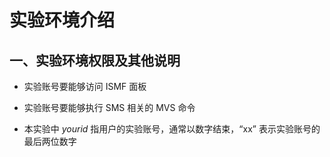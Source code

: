 # 实验环境介绍

## 一、实验环境权限及其他说明

- 实验账号要能够访问 ISMF 面板

- 实验账号要能够执行 SMS 相关的 MVS 命令

- 本实验中 *yourid* 指用户的实验账号，通常以数字结束，“xx” 表示实验账号的最后两位数字


